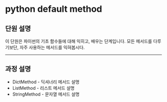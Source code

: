 # python default method
## 단원 설명
이 단원은 파이썬의 기초 함수들에 대해 익히고, 배우는 단계입니다.
모든 메서드를 다루기보단, 자주 사용하는 메서드를 익혀봅시다.

---
## 과정 설명
- DictMethod - 딕셔너리 메서드 설명
- ListMethod - 리스트 메서드 설명
- StringMethod - 문자열 메서드 설명